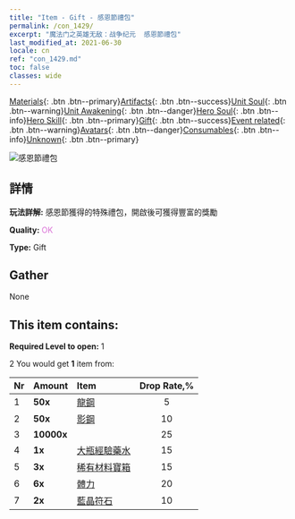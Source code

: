 ```yaml
---
title: "Item - Gift - 感恩節禮包"
permalink: /con_1429/
excerpt: "魔法门之英雄无敌：战争纪元  感恩節禮包"
last_modified_at: 2021-06-30
locale: cn
ref: "con_1429.md"
toc: false
classes: wide
---
```

 [Materials](/ItemsCN/){: .btn .btn--primary}[Artifacts](/ItemsCN/Artifacts/){: .btn .btn--success}[Unit Soul](/ItemsCN/UnitSoul/){: .btn .btn--warning}[Unit Awakening](/ItemsCN/UnitAwakening/){: .btn .btn--danger}[Hero Soul](/ItemsCN/HeroSoul/){: .btn .btn--info}[Hero Skill](/ItemsCN/HeroSkill/){: .btn .btn--primary}[Gift](/ItemsCN/Gift/){: .btn .btn--success}[Event related](/ItemsCN/Events/){: .btn .btn--warning}[Avatars](/ItemsCN/Avatars/){: .btn .btn--danger}[Consumables](/ItemsCN/Consumables/){: .btn .btn--info}[Unknown](/ItemsCN/Unknown/){: .btn .btn--primary}

 ![感恩節禮包](/images/t/i_907043.png)

## 詳情
 **玩法詳解:** 感恩節獲得的特殊禮包，開啟後可獲得豐富的獎勵

 **Quality:** <span style="color: #DA70D6">OK</span>

 **Type:** Gift

## Gather

  None

## This item contains:

 **Required Level to open:** 1

 2 You would get **1** item  from:

  | Nr | Amount |     Item    | Drop Rate,% |
  |:---|:-------|:------------|:---------:|
  | 1 |  **50x** | [龍鋼](/cn/Items/con_880/) | 5 | 
  | 2 |  **50x** | [影鋼](/cn/Items/con_881/) | 10 | 
  | 3 |  **10000x** | <i class="fas fa-coins"/> | 25 | 
  | 4 |  **1x** | [大瓶經驗藥水](/cn/Items/con_702/) | 15 | 
  | 5 |  **3x** | [稀有材料寶箱](/cn/Items/con_757/) | 15 | 
  | 6 |  **6x** | [體力](/cn/Items/con_900/) | 20 | 
  | 7 |  **2x** | [藍晶符石](/cn/Items/con_716/) | 10 | 
